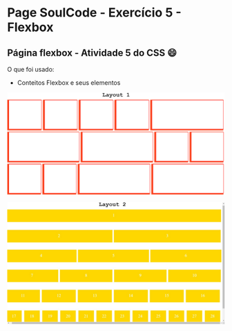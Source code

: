# Page SoulCode - Exercício 5 - Flexbox
## Página flexbox - Atividade 5 do CSS :smile:

O que foi usado:
- Conteitos Flexbox e seus elementos


![Layout 1](https://github.com/Raiannecaroline/page-soulCode-ex5-flexbox/blob/main/Layout-1.png)


![Layout 2](https://github.com/Raiannecaroline/page-soulCode-ex5-flexbox/blob/main/Layout-2.jpeg)
